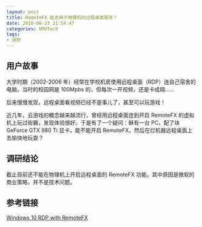 ```yaml
---
layout: post
title: RemoteFX 能否用于物理机的远程桌面服务？
date: 2018-06-23 21:54:47
categories: UMUTech
tags:
- 调研
---
```

## 用户故事

大学时期（2002-2006 年）经常在学校机房使用远程桌面（RDP）连自己宿舍的电脑，当时的校园网是 100Mpbs 的，但每次一开视频，还是卡成翔……

后来慢慢发现，远程桌面看视频已经不是事儿了，甚至可以玩游戏！

近几年，云游戏的概念越来越流行，曾经用远程桌面连到开启 RemoteFX 的虚拟机上玩过街霸，发现体验很好。于是有了一个疑问：稣有一台 PC，配了块 GeForce GTX 980 Ti 显卡，能不能开启 RemoteFX，然后在烂机器远程桌面上去愉快地玩耍？

## 调研结论

截止目前还不能在物理机上开启远程桌面的 RemoteFX 功能。其中原因是微软的商业策略，并不是技术问题。

## 参考链接

[Windows 10 RDP with RemoteFX](https://social.technet.microsoft.com/Forums/en-US/5611ed56-3e79-413e-8dbf-a8c7fb4f1493/windows-10-rdp-with-remotefx)
